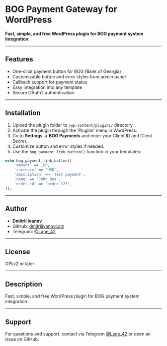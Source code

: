 # BOG Payment Gateway for WordPress

**Fast, simple, and free WordPress plugin for BOG payment system integration.**

---

## Features
- One-click payment button for BOG (Bank of Georgia)
- Customizable button and error styles from admin panel
- Callback support for payment status
- Easy integration into any template
- Secure OAuth2 authentication

---

## Installation
1. Upload the plugin folder to `/wp-content/plugins/` directory.
2. Activate the plugin through the 'Plugins' menu in WordPress.
3. Go to **Settings → BOG Payments** and enter your Client ID and Client Secret.
4. Customize button and error styles if needed.
5. Use the `bog_payment_link_button()` function in your templates:

```php
echo bog_payment_link_button([
    'amount' => 100,
    'currency' => 'USD',
    'description' => 'Test payment',
    'name' => 'John Doe',
    'order_id' => 'order_123',
]);
```

---

## Author
- **Dmitrii Ivanov**  
- GitHub: [dmitriiivanovcom](https://github.com/dmitriiivanovcom)  
- Telegram: [@Lane_42](https://t.me/Lane_42)

---

## License
GPLv2 or later

---

## Description
Fast, simple, and free WordPress plugin for BOG payment system integration.

---

## Support
For questions and support, contact via Telegram [@Lane_42](https://t.me/Lane_42) or open an issue on GitHub. 